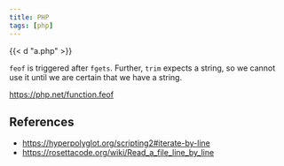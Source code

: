 ```yaml
---
title: PHP
tags: [php]
---
```


{{< d "a.php" >}}

`feof` is triggered after `fgets`. Further, `trim` expects a string, so we
cannot use it until we are certain that we have a string.

<https://php.net/function.feof>

## References

- <https://hyperpolyglot.org/scripting2#iterate-by-line>
- <https://rosettacode.org/wiki/Read_a_file_line_by_line>
